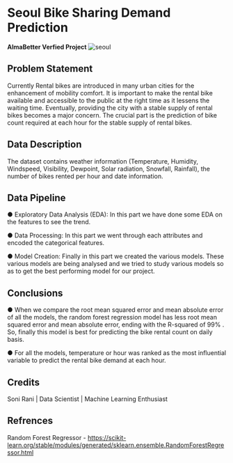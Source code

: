 # Seoul Bike Sharing Demand Prediction
**AlmaBetter Verfied Project** 
![seoul](https://user-images.githubusercontent.com/100474431/173244075-5ddd62c3-b038-4566-80d7-0a648fcee573.jpeg)

## **Problem Statement**

Currently Rental bikes are introduced in many urban cities for the enhancement of mobility comfort. It is important to make the rental bike available and accessible to the public at the right time as it lessens the waiting time. Eventually, providing the city with a stable supply of rental bikes becomes a major concern. The crucial part is the prediction of bike count required at each hour for the stable supply of rental bikes.

## **Data Description**

The dataset contains weather information (Temperature, Humidity, Windspeed, Visibility, Dewpoint, Solar radiation, Snowfall, Rainfall), the number of bikes rented per hour and date information.

## **Data Pipeline**

● Exploratory Data Analysis (EDA): In this part we have done some EDA on the features to see the trend.

● Data Processing: In this part we went through each attributes and encoded the categorical features.

● Model Creation: Finally in this part we created the various models. These various models are being analysed and we tried to study various models so as to get the best performing model for our project.

## **Conclusions**

● When we compare the root mean squared error and mean absolute error of all
the models, the random forest regression model has less root mean squared error
and mean absolute error, ending with the R-squared of 99% . So, finally this
model is best for predicting the bike rental count on daily basis.

● For all the models, temperature or hour was ranked as the most influential
variable to predict the rental bike demand at each hour.

## **Credits**

Soni Rani | Data Scientist | Machine Learning Enthusiast

## **Refrences**

Random Forest Regressor - https://scikit-learn.org/stable/modules/generated/sklearn.ensemble.RandomForestRegressor.html

